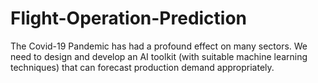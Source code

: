 # Flight-Operation-Prediction
The Covid-19 Pandemic has had a profound effect on many sectors. We need to design and develop an AI toolkit (with suitable machine learning techniques) that can forecast production demand appropriately.
